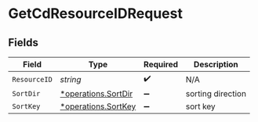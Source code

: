 # GetCdResourceIDRequest


## Fields

| Field                                                            | Type                                                             | Required                                                         | Description                                                      |
| ---------------------------------------------------------------- | ---------------------------------------------------------------- | ---------------------------------------------------------------- | ---------------------------------------------------------------- |
| `ResourceID`                                                     | *string*                                                         | :heavy_check_mark:                                               | N/A                                                              |
| `SortDir`                                                        | [*operations.SortDir](../../../pkg/models/operations/sortdir.md) | :heavy_minus_sign:                                               | sorting direction                                                |
| `SortKey`                                                        | [*operations.SortKey](../../../pkg/models/operations/sortkey.md) | :heavy_minus_sign:                                               | sort key                                                         |